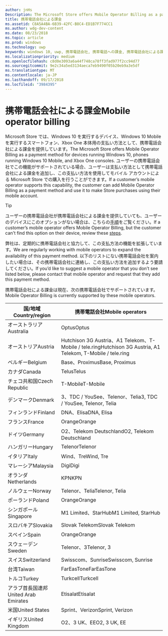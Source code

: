 ```yaml
---
author: jnHs
Description: The Microsoft Store offers Mobile Operator Billing as a payment method for mobile operators who support this capability.
title: 携帯電話会社による課金
ms.assetid: C8A5A4BA-6B39-42FC-B8C4-ED1B7F774CC1
ms.author: wdg-dev-content
ms.date: 08/23/2018
ms.topic: article
ms.prod: windows
ms.technology: uwp
keywords: windows 10, uwp, 携帯電話会社, 携帯電話への課金, 携帯電話会社による課金
ms.localizationpriority: medium
ms.openlocfilehash: c8d0e3093a6a44f748ca78ff3fad977f2cc94d77
ms.sourcegitcommit: 9e2c34a5ed3134aeca7eb9490f05b20eb9a3e5df
ms.translationtype: MT
ms.contentlocale: ja-JP
ms.lasthandoff: 09/17/2018
ms.locfileid: "3984395"
---
```

# <a name="mobile-operator-billing"></a><span data-ttu-id="2535c-103">携帯電話会社による課金</span><span class="sxs-lookup"><span data-stu-id="2535c-103">Mobile operator billing</span></span>


<span data-ttu-id="2535c-104">Microsoft Store では、Windows 10 を実行するデバイス、Windows 10 Mobile を実行するスマートフォン、Xbox One 本体用の支払い方法として、携帯電話会社による課金を提供しています。</span><span class="sxs-lookup"><span data-stu-id="2535c-104">The Microsoft Store offers Mobile Operator Billing as a payment method for devices running Windows 10, phones running Windows 10 Mobile, and Xbox One consoles.</span></span> <span data-ttu-id="2535c-105">ユーザーの携帯電話会社でこの機能がサポートされている場合、ユーザーは支払い方法として携帯電話会社による課金を追加し、この支払い方法を使用してモバイル アカウントによる Microsoft Store での購入を行うことができます。</span><span class="sxs-lookup"><span data-stu-id="2535c-105">If a customer’s mobile operator supports this capability, the customer can add Mobile Operator Billing as a payment method and use it to make Store purchases using their mobile account.</span></span>

> [!TIP]
>  <span data-ttu-id="2535c-106">ユーザーの携帯電話会社が携帯電話会社による課金を提供していても、ユーザーのデバイスにこのオプションがない場合は、こちらの[手順](http://go.microsoft.com/fwlink/p/?LinkId=523993)をご覧ください。</span><span class="sxs-lookup"><span data-stu-id="2535c-106">If a customer’s mobile operator offers Mobile Operator Billing, but the customer can't find this option on their device, review these [steps](http://go.microsoft.com/fwlink/p/?LinkId=523993).</span></span>

<span data-ttu-id="2535c-107">弊社は、定期的に携帯電話会社と協力して、この支払方法の機能を拡張しています。</span><span class="sxs-lookup"><span data-stu-id="2535c-107">We are regularly working with mobile operators to expand the availability of this payment method.</span></span> <span data-ttu-id="2535c-108">以下のリストにない携帯電話会社を案内したい場合は、その携帯電話会社に連絡し、この支払い方法を追加するよう要請してください。</span><span class="sxs-lookup"><span data-stu-id="2535c-108">If you’d like to suggest a mobile operator that you don’t see listed below, please contact that mobile operator and request that they add this payment method.</span></span>

<span data-ttu-id="2535c-109">携帯電話会社による課金は現在、次の携帯電話会社でサポートされています。</span><span class="sxs-lookup"><span data-stu-id="2535c-109">Mobile Operator Billing is currently supported by these mobile operators.</span></span>

| <span data-ttu-id="2535c-110">国/地域</span><span class="sxs-lookup"><span data-stu-id="2535c-110">Country/region</span></span>  | <span data-ttu-id="2535c-111">携帯電話会社</span><span class="sxs-lookup"><span data-stu-id="2535c-111">Mobile operators</span></span>                 |
|-----------------|----------------------------------|
| <span data-ttu-id="2535c-112">オーストラリア</span><span class="sxs-lookup"><span data-stu-id="2535c-112">Australia</span></span>       | <span data-ttu-id="2535c-113">Optus</span><span class="sxs-lookup"><span data-stu-id="2535c-113">Optus</span></span>                            |
| <span data-ttu-id="2535c-114">オーストリア</span><span class="sxs-lookup"><span data-stu-id="2535c-114">Austria</span></span>         | <span data-ttu-id="2535c-115">Hutchison 3G Austria、A1 Telekom、T-Mobile / tele.ring</span><span class="sxs-lookup"><span data-stu-id="2535c-115">Hutchison 3G Austria, A1 Telekom, T-Mobile / tele.ring</span></span>  |
| <span data-ttu-id="2535c-116">ベルギー</span><span class="sxs-lookup"><span data-stu-id="2535c-116">Belgium</span></span>         | <span data-ttu-id="2535c-117">Base、Proximus</span><span class="sxs-lookup"><span data-stu-id="2535c-117">Base, Proximus</span></span>                   |
| <span data-ttu-id="2535c-118">カナダ</span><span class="sxs-lookup"><span data-stu-id="2535c-118">Canada</span></span>          | <span data-ttu-id="2535c-119">Telus</span><span class="sxs-lookup"><span data-stu-id="2535c-119">Telus</span></span>                            |
| <span data-ttu-id="2535c-120">チェコ共和国</span><span class="sxs-lookup"><span data-stu-id="2535c-120">Czech Republic</span></span>  | <span data-ttu-id="2535c-121">T-Mobile</span><span class="sxs-lookup"><span data-stu-id="2535c-121">T-Mobile</span></span>                         |
| <span data-ttu-id="2535c-122">デンマーク</span><span class="sxs-lookup"><span data-stu-id="2535c-122">Denmark</span></span>         | <span data-ttu-id="2535c-123">3、TDC / YouSee、Telenor、Telia</span><span class="sxs-lookup"><span data-stu-id="2535c-123">3, TDC / YouSee, Telenor, Telia</span></span>  |
| <span data-ttu-id="2535c-124">フィンランド</span><span class="sxs-lookup"><span data-stu-id="2535c-124">Finland</span></span>         | <span data-ttu-id="2535c-125">DNA、Elisa</span><span class="sxs-lookup"><span data-stu-id="2535c-125">DNA, Elisa</span></span>                       |
| <span data-ttu-id="2535c-126">フランス</span><span class="sxs-lookup"><span data-stu-id="2535c-126">France</span></span>          | <span data-ttu-id="2535c-127">Orange</span><span class="sxs-lookup"><span data-stu-id="2535c-127">Orange</span></span>                           |
| <span data-ttu-id="2535c-128">ドイツ</span><span class="sxs-lookup"><span data-stu-id="2535c-128">Germany</span></span>         | <span data-ttu-id="2535c-129">O2、Telekom Deutschland</span><span class="sxs-lookup"><span data-stu-id="2535c-129">O2, Telekom Deutschland</span></span>          |
| <span data-ttu-id="2535c-130">ハンガリー</span><span class="sxs-lookup"><span data-stu-id="2535c-130">Hungary</span></span>         | <span data-ttu-id="2535c-131">Telenor</span><span class="sxs-lookup"><span data-stu-id="2535c-131">Telenor</span></span>                          |
| <span data-ttu-id="2535c-132">イタリア</span><span class="sxs-lookup"><span data-stu-id="2535c-132">Italy</span></span>           | <span data-ttu-id="2535c-133">Wind、Tre</span><span class="sxs-lookup"><span data-stu-id="2535c-133">Wind, Tre</span></span>                        |
| <span data-ttu-id="2535c-134">マレーシア</span><span class="sxs-lookup"><span data-stu-id="2535c-134">Malaysia</span></span>        | <span data-ttu-id="2535c-135">Digi</span><span class="sxs-lookup"><span data-stu-id="2535c-135">Digi</span></span>                             |
| <span data-ttu-id="2535c-136">オランダ</span><span class="sxs-lookup"><span data-stu-id="2535c-136">Netherlands</span></span>     | <span data-ttu-id="2535c-137">KPN</span><span class="sxs-lookup"><span data-stu-id="2535c-137">KPN</span></span>                              |
| <span data-ttu-id="2535c-138">ノルウェー</span><span class="sxs-lookup"><span data-stu-id="2535c-138">Norway</span></span>          | <span data-ttu-id="2535c-139">Telenor、Telia</span><span class="sxs-lookup"><span data-stu-id="2535c-139">Telenor, Telia</span></span>                   |
| <span data-ttu-id="2535c-140">ポーランド</span><span class="sxs-lookup"><span data-stu-id="2535c-140">Poland</span></span>          | <span data-ttu-id="2535c-141">Orange</span><span class="sxs-lookup"><span data-stu-id="2535c-141">Orange</span></span>                           |
| <span data-ttu-id="2535c-142">シンガポール</span><span class="sxs-lookup"><span data-stu-id="2535c-142">Singapore</span></span>       | <span data-ttu-id="2535c-143">M1 Limited、StarHub</span><span class="sxs-lookup"><span data-stu-id="2535c-143">M1 Limited, StarHub</span></span>              |
| <span data-ttu-id="2535c-144">スロバキア</span><span class="sxs-lookup"><span data-stu-id="2535c-144">Slovakia</span></span>        | <span data-ttu-id="2535c-145">Slovak Telekom</span><span class="sxs-lookup"><span data-stu-id="2535c-145">Slovak Telekom</span></span>                   |
| <span data-ttu-id="2535c-146">スペイン</span><span class="sxs-lookup"><span data-stu-id="2535c-146">Spain</span></span>           | <span data-ttu-id="2535c-147">Orange</span><span class="sxs-lookup"><span data-stu-id="2535c-147">Orange</span></span>                           |
| <span data-ttu-id="2535c-148">スウェーデン</span><span class="sxs-lookup"><span data-stu-id="2535c-148">Sweden</span></span>          | <span data-ttu-id="2535c-149">Telenor、3</span><span class="sxs-lookup"><span data-stu-id="2535c-149">Telenor, 3</span></span>                       |
| <span data-ttu-id="2535c-150">スイス</span><span class="sxs-lookup"><span data-stu-id="2535c-150">Switzerland</span></span>     | <span data-ttu-id="2535c-151">Swisscom、Sunrise</span><span class="sxs-lookup"><span data-stu-id="2535c-151">Swisscom, Sunrise</span></span>                |
| <span data-ttu-id="2535c-152">台湾</span><span class="sxs-lookup"><span data-stu-id="2535c-152">Taiwan</span></span>          | <span data-ttu-id="2535c-153">FarEasTone</span><span class="sxs-lookup"><span data-stu-id="2535c-153">FarEasTone</span></span>                       |
| <span data-ttu-id="2535c-154">トルコ</span><span class="sxs-lookup"><span data-stu-id="2535c-154">Turkey</span></span>          | <span data-ttu-id="2535c-155">Turkcell</span><span class="sxs-lookup"><span data-stu-id="2535c-155">Turkcell</span></span>                         |
| <span data-ttu-id="2535c-156">アラブ首長国連邦</span><span class="sxs-lookup"><span data-stu-id="2535c-156">United Arab Emirates</span></span> | <span data-ttu-id="2535c-157">Etisalat</span><span class="sxs-lookup"><span data-stu-id="2535c-157">Etisalat</span></span>                    |
| <span data-ttu-id="2535c-158">米国</span><span class="sxs-lookup"><span data-stu-id="2535c-158">United States</span></span>   | <span data-ttu-id="2535c-159">Sprint、Verizon</span><span class="sxs-lookup"><span data-stu-id="2535c-159">Sprint, Verizon</span></span>                  |
| <span data-ttu-id="2535c-160">イギリス</span><span class="sxs-lookup"><span data-stu-id="2535c-160">United Kingdom</span></span>  | <span data-ttu-id="2535c-161">O2、3 UK、EE</span><span class="sxs-lookup"><span data-stu-id="2535c-161">O2, 3 UK, EE</span></span>                     |

 



 


 

 




